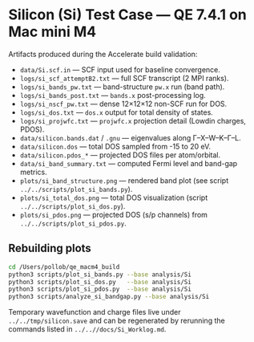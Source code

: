 # Silicon (Si) Test Case — QE 7.4.1 on Mac mini M4

Artifacts produced during the Accelerate build validation:

- `data/Si.scf.in` — SCF input used for baseline convergence.
- `logs/si_scf_attemptB2.txt` — full SCF transcript (2 MPI ranks).
- `logs/si_bands_pw.txt` — band-structure `pw.x` run (band path).
- `logs/si_bands_post.txt` — `bands.x` post-processing log.
- `logs/si_nscf_pw.txt` — dense 12×12×12 non-SCF run for DOS.
- `logs/si_dos.txt` — `dos.x` output for total density of states.
- `logs/si_projwfc.txt` — `projwfc.x` projection detail (Lowdin charges, PDOS).
- `data/silicon.bands.dat` / `.gnu` — eigenvalues along Γ–X–W–K–Γ–L.
- `data/silicon.dos` — total DOS sampled from -15 to 20 eV.
- `data/silicon.pdos_*` — projected DOS files per atom/orbital.
- `data/si_band_summary.txt` — computed Fermi level and band-gap metrics.
- `plots/si_band_structure.png` — rendered band plot (see script `../../scripts/plot_si_bands.py`).
- `plots/si_total_dos.png` — total DOS visualization (script `../../scripts/plot_si_dos.py`).
- `plots/si_pdos.png` — projected DOS (s/p channels) from `../../scripts/plot_si_pdos.py`.

## Rebuilding plots

```sh
cd /Users/pollob/qe_macm4_build
python3 scripts/plot_si_bands.py --base analysis/Si
python3 scripts/plot_si_dos.py   --base analysis/Si
python3 scripts/plot_si_pdos.py  --base analysis/Si
python3 scripts/analyze_si_bandgap.py --base analysis/Si
```

Temporary wavefunction and charge files live under `../../tmp/silicon.save` and can be regenerated by rerunning the commands listed in `../..//docs/Si_Worklog.md`.
